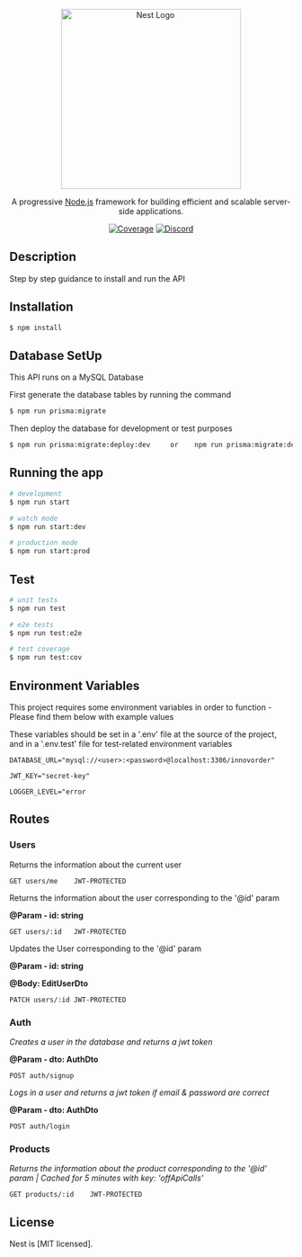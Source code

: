 <p align="center">
  <a href="http://nestjs.com/" target="blank"><img src="https://nestjs.com/img/logo_text.svg" width="320" alt="Nest Logo" /></a>
</p>

[circleci-image]: https://img.shields.io/circleci/build/github/nestjs/nest/master?token=abc123def456
[circleci-url]: https://circleci.com/gh/nestjs/nest

  <p align="center">A progressive <a href="http://nodejs.org" target="_blank">Node.js</a> framework for building efficient and scalable server-side applications.</p>
    <p align="center">
<a href="https://coveralls.io/github/nestjs/nest?branch=master" target="_blank"><img src="https://coveralls.io/repos/github/nestjs/nest/badge.svg?branch=master#9" alt="Coverage" /></a>
<a href="https://discord.gg/G7Qnnhy" target="_blank"><img src="https://img.shields.io/badge/discord-online-brightgreen.svg" alt="Discord"/></a>

## Description

Step by step guidance to install and run the API 
## Installation

```bash
$ npm install
```

## Database SetUp
This API runs on a MySQL Database

First generate the database tables by running the command
```bash
$ npm run prisma:migrate
```

Then deploy the database for development or test purposes
```bash
$ npm run prisma:migrate:deploy:dev     or    npm run prisma:migrate:deploy:test
```

## Running the app

```bash
# development
$ npm run start

# watch mode
$ npm run start:dev

# production mode
$ npm run start:prod
```

## Test

```bash
# unit tests
$ npm run test

# e2e tests
$ npm run test:e2e

# test coverage
$ npm run test:cov
```

## Environment Variables
This project requires some environment variables in order to function -
Please find them below with example values

These variables should be set in a '.env' file at the source of the project, and in a '.env.test' file for test-related environment variables

```
DATABASE_URL="mysql://<user>:<password>@localhost:3306/innovorder"

JWT_KEY="secret-key"

LOGGER_LEVEL="error
```


## Routes

### Users

Returns the information about the current user
```
GET users/me    JWT-PROTECTED
```
Returns the information about the user corresponding to the '@id' param

**@Param - id: string**
```
GET users/:id   JWT-PROTECTED
```
Updates the User corresponding to the '@id' param

**@Param - id: string**

**@Body: EditUserDto**
```
PATCH users/:id JWT-PROTECTED
```

### Auth
_Creates a user in the database and returns a jwt token_

**@Param - dto: AuthDto**
```
POST auth/signup
```
_Logs in a user and returns a jwt token if email & password are correct_

**@Param - dto: AuthDto**
```
POST auth/login
```

### Products
_Returns the information about the product corresponding to the '@id' param  |   Cached for 5 minutes with key: 'offApiCalls'_
```
GET products/:id    JWT-PROTECTED
```


## License

Nest is [MIT licensed].
